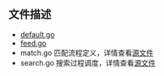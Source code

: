 文件描述
---
- [default.go](./default.md)
- [feed.go](./feed.md)
- match.go
匹配流程定义，详情查看[源文件](./match.go)
- search.go
搜索过程调度，详情查看[源文件](./search.go)